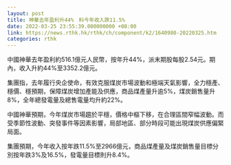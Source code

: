 ```yaml
---
layout: post
title: 神華去年盈利升44%　料今年收入跌11.5%
date: 2022-03-25 23:55:39.000000000 +08:00
link: https://news.rthk.hk/rthk/ch/component/k2/1640980-20220325.htm
categories: rthk
---
```


中國神華去年盈利約516.1億元人民幣，按年升44%，派末期股每股2.54元。期內，收入升約44%至3352.2億元。

集團指，去年履行央企使命，有效克服煤炭市場波動和極端天氣影響，全力穩產、穩價、穩預期，保障煤炭增加產能及供應，商品煤產量升逾5%，煤炭銷售量升8%，全年總發電量及總售電量均升約22%。

中國神華預期，今年煤炭市場趨於平穩，價格中樞下移，在合理區間窄幅波動。而受季節性波動、突發事件等因素影響，局部地區、部分時段可能出現煤炭供應偏緊局面。

集團預期，今年收入按年跌11.5%至2966億元，商品煤產量及煤炭銷售量目標分別按年跌3%及16.5%，發電量目標則升8.4%。
